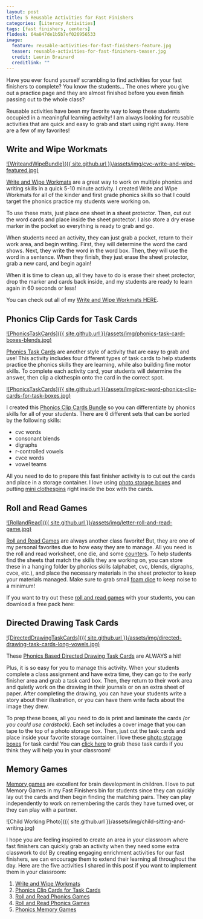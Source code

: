 ```yaml
---
layout: post
title: 5 Reusable Activities for Fast Finishers
categories: [Literacy Activities]
tags: [fast finishers, centers]
flodesk: 64a847de1b5b7ef026956533
image:
  feature: reusable-activities-for-fast-finishers-feature.jpg
  teaser: reusable-activities-for-fast-finishers-teaser.jpg
  credit: Laurin Brainard
  creditlink: ""
---
```

Have you ever found yourself scrambling to find activities for your fast finishers to complete? You know the students... The ones where you give out a practice page and they are almost finished before you even finish passing out to the whole class? 

Reusable activities have been my favorite way to keep these students occupied in a meaningful learning activity! I am always looking for reusable activities that are quick and easy to grab and start using right away. Here are a few of my favorites!

## Write and Wipe Workmats

[![WriteandWipeBundle]({{ site.github.url }}/assets/img/cvc-write-and-wipe-featured.jpg)](https://www.teacherspayteachers.com/Product/Write-and-Wipe-Activities-with-CVC-Blends-Digraphs-Bossy-R-CVCE-Vowel-Teams-3635469?utm_source=PB%20Blog&utm_campaign=Write%20Wipe%20Activities%20Bundle%20Early%20Finisher)

[Write and Wipe Workmats](https://www.teacherspayteachers.com/Product/Write-and-Wipe-Activities-with-CVC-Blends-Digraphs-Bossy-R-CVCE-Vowel-Teams-3635469?utm_source=PB%20Blog&utm_campaign=Write%20Wipe%20Activities%20Bundle%20Early%20Finisher) are a great way to work on multiple phonics and writing skills in a quick 5-10 minute activity. I created Write and Wipe Workmats for all of the kinder and first grade phonics skills so that I could target the phonics practice my students were working on. 

To use these mats, just place one sheet in a sheet protector. Then, cut out the word cards and place inside the sheet protector. I also store a dry erase marker in the pocket so everything is ready to grab and go. 

When students need an activity, they can just grab a pocket, return to their work area, and begin writing. First, they will determine the word the card shows. Next, they write the word in the word box. Then, they will use the word in a sentence. When they finish, they just erase the sheet protector, grab a new card, and begin again!

When it is time to clean up, all they have to do is erase their sheet protector, drop the marker and cards back inside, and my students are ready to learn again in 60 seconds or less! 

You can check out all of my [Write and Wipe Workmats HERE](https://www.teacherspayteachers.com/Product/Write-and-Wipe-Activities-with-CVC-Blends-Digraphs-Bossy-R-CVCE-Vowel-Teams-3635469?utm_source=PB%20Blog&utm_campaign=Write%20Wipe%20Activities%20Bundle%20Early%20Finisher).

## Phonics Clip Cards for Task Cards

[![PhonicsTaskCards]({{ site.github.url }}/assets/img/phonics-task-card-boxes-blends.jpg)](https://www.teacherspayteachers.com/Product/Phonics-Clip-Cards-for-Task-Card-Boxes-Literacy-Centers-Activities-8572906?utm_source=PB%20Blog&utm_campaign=PhonicsClipCardsTaskBoxes%20Bundle%20Early%20Finisher)

[Phonics Task Cards](https://www.teacherspayteachers.com/Product/Phonics-Clip-Cards-for-Task-Card-Boxes-Literacy-Centers-Activities-8572906?utm_source=PB%20Blog&utm_campaign=PhonicsClipCardsTaskBoxes%20Bundle%20Early%20Finisher) are another style of activity that are easy to grab and use! This activity includes four different types of task cards to help students practice the phonics skills they are learning, while also building fine motor skills. To complete each activity card, your students will determine the answer, then clip a clothespin onto the card in the correct spot. 

[![PhonicsTaskCards]({{ site.github.url }}/assets/img/cvc-word-phonics-clip-cards-for-task-boxes.jpg)](https://www.teacherspayteachers.com/Product/Phonics-Clip-Cards-for-Task-Card-Boxes-Literacy-Centers-Activities-8572906?utm_source=PB%20Blog&utm_campaign=PhonicsClipCardsTaskBoxes%20Bundle%20Early%20Finisher)

I created this [Phonics Clip Cards Bundle](https://www.teacherspayteachers.com/Product/Phonics-Clip-Cards-for-Task-Card-Boxes-Literacy-Centers-Activities-8572906?utm_source=PB%20Blog&utm_campaign=PhonicsClipCardsTaskBoxes%20Bundle%20Early%20Finisher) so you can differentiate by phonics skills for all of your students. There are 6 different sets that can be sorted by the following skills:
- cvc words
- consonant blends
- digraphs
- r-controlled vowels
- cvce words
- vowel teams

All you need to do to prepare this fast finisher activity is to cut out the cards and place in a storage container. I love using [photo storage boxes](https://amzn.to/44BiaN5) and putting [mini clothespins](https://amzn.to/46vZHn0) right inside the box with the cards. 

## Roll and Read Games

[![RollandRead]({{ site.github.url }}/assets/img/letter-roll-and-read-game.jpg)](https://www.teacherspayteachers.com/Product/Roll-and-Read-Phonics-Sight-Words-Literacy-Activities-for-Centers-Games-3100666?utm_source=PB%20Blog&utm_campaign=Roll%20and%20Read%20Bundle%20Early%20Finisher)

[Roll and Read Games](https://www.teacherspayteachers.com/Product/Roll-and-Read-Phonics-Sight-Words-Literacy-Activities-for-Centers-Games-3100666?utm_source=PB%20Blog&utm_campaign=Roll%20and%20Read%20Bundle%20Early%20Finisher) are always another class favorite! But, they are one of my personal favorites due to how easy they are to manage. All you need is the roll and read worksheet, one die, and some [counters](https://amzn.to/46QeI3t). To help students find the sheets that match the skills they are working on, you can store these in a hanging folder by phonics skills (alphabet, cvc, blends, digraphs, cvce, etc.), and place the necessary materials in the sheet protector to keep your materials managed. Make sure to grab small [foam dice](https://amzn.to/3rj9Tzj) to keep noise to a minimum!

If you want to try out these [roll and read games](https://www.teacherspayteachers.com/Product/Roll-and-Read-Phonics-Sight-Words-Literacy-Activities-for-Centers-Games-3100666?utm_source=PB%20Blog&utm_campaign=Roll%20and%20Read%20Bundle%20Early%20Finisher) with your students, you can download a free pack here:

<div id="fd-form-64a847de1b5b7ef026956533"></div>
<script>
  window.fd('form', {
    formId: '64a847de1b5b7ef026956533',
    containerEl: '#fd-form-64a847de1b5b7ef026956533'
  });
</script>

## Directed Drawing Task Cards

[![DirectedDrawingTaskCards]({{ site.github.url }}/assets/img/directed-drawing-task-cards-long-vowels.jpg)](https://www.teacherspayteachers.com/Product/Directed-Drawing-Task-Cards-Fast-Finishers-Phonics-Activities-8325475?utm_source=PB%20Blog&utm_campaign=Directed%20Drawing%20Task%20Cards%20Early%20Finisher)

These [Phonics Based Directed Drawing Task Cards](https://www.teacherspayteachers.com/Product/Directed-Drawing-Task-Cards-Fast-Finishers-Phonics-Activities-8325475?utm_source=PB%20Blog&utm_campaign=Directed%20Drawing%20Task%20Cards%20Early%20Finisher) are ALWAYS a hit! 

Plus, it is so easy for you to manage this activity. When your students complete a class assignment and have extra time, they can go to the early finisher area and grab a task card box. Then, they return to their work area and quietly work on the drawing in their journals or on an extra sheet of paper. After completing the drawing, you can have your students write a story about their illustration, or you can have them write facts about the image they drew. 

To prep these boxes, all you need to do is print and laminate the cards _(or you could use cardstock)_. Each set includes a cover image that you can tape to the top of a photo storage box. Then, just cut the task cards and place inside your favorite storage container. I love these [photo storage boxes](https://amzn.to/44BiaN5) for task cards! You can [click here](https://www.teacherspayteachers.com/Product/Directed-Drawing-Task-Cards-Fast-Finishers-Phonics-Activities-8325475?utm_source=PB%20Blog&utm_campaign=Directed%20Drawing%20Task%20Cards%20Early%20Finisher) to grab these task cards if you think they will help you in your classroom!

## Memory Games

[Memory games](https://www.teacherspayteachers.com/Product/Phonics-Memory-Games-Literacy-Centers-Activities-7757382?utm_source=PB%20Blog&utm_campaign=Phonics%20Memory%20Early%20Finisher) are excellent for brain development in children. I love to put Memory Games in my Fast Finishers bin for students since they can quickly lay out the cards and then begin finding the matching pairs. They can play independently to work on remembering the cards they have turned over, or they can play with a partner. 

![Child Working Photo]({{ site.github.url }}/assets/img/child-sitting-and-writing.jpg)

I hope you are feeling inspired to create an area in your classroom where fast finishers can quickly grab an activity when they need some extra classwork to do! By creating engaging enrichment activities for our fast finishers, we can encourage them to extend their learning all throughout the day. Here are the five activities I shared in this post if you want to implement them in your classroom:

1. [Write and Wipe Workmats](https://www.teacherspayteachers.com/Product/Write-and-Wipe-Activities-with-CVC-Blends-Digraphs-Bossy-R-CVCE-Vowel-Teams-3635469?utm_source=PB%20Blog&utm_campaign=Write%20Wipe%20Activities%20Bundle%20Early%20Finisher)
2. [Phonics Clip Cards for Task Cards](https://www.teacherspayteachers.com/Product/Phonics-Clip-Cards-for-Task-Card-Boxes-Literacy-Centers-Activities-8572906?utm_source=PB%20Blog&utm_campaign=PhonicsClipCardsTaskBoxes%20Bundle%20Early%20Finisher)
3. [Roll and Read Phonics Games](https://www.teacherspayteachers.com/Product/Roll-and-Read-Phonics-Sight-Words-Literacy-Activities-for-Centers-Games-3100666?utm_source=PB%20Blog&utm_campaign=Roll%20and%20Read%20Bundle%20Early%20Finisher)
4. [Roll and Read Phonics Games](https://www.teacherspayteachers.com/Product/Roll-and-Read-Phonics-Sight-Words-Literacy-Activities-for-Centers-Games-3100666?utm_source=PB%20Blog&utm_campaign=Roll%20and%20Read%20Bundle%20Early%20Finisher)
5. [Phonics Memory Games](https://www.teacherspayteachers.com/Product/Phonics-Memory-Games-Literacy-Centers-Activities-7757382?utm_source=PB%20Blog&utm_campaign=Phonics%20Memory%20Early%20Finisher)